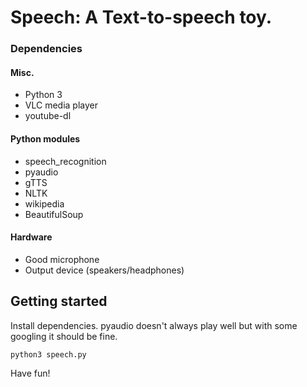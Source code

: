 # Speech: A Text-to-speech toy.

### Dependencies

#### Misc.

* Python 3
* VLC media player
* youtube-dl

#### Python modules

* speech_recognition
* pyaudio
* gTTS
* NLTK
* wikipedia
* BeautifulSoup

#### Hardware

* Good microphone
* Output device (speakers/headphones)

## Getting started

Install dependencies. pyaudio doesn't always play well but with some googling it should be fine.

```
python3 speech.py
```

Have fun!
